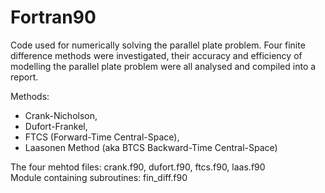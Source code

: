 # Fortran90
Code used for numerically solving the parallel plate problem. Four finite difference methods were investigated, their accuracy and efficiency of modelling the parallel plate problem were all analysed and compiled into a report.

Methods:  
* Crank-Nicholson,  
* Dufort-Frankel,  
* FTCS (Forward-Time Central-Space),  
* Laasonen Method (aka BTCS Backward-Time Central-Space)  


The four mehtod files: crank.f90, dufort.f90, ftcs.f90, laas.f90  
Module containing subroutines: fin_diff.f90

